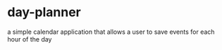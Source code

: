 # day-planner
  a simple calendar application that allows a user to save events for each hour of the day
